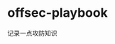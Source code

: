 



















































































# offsec-playbook
记录一点攻防知识
